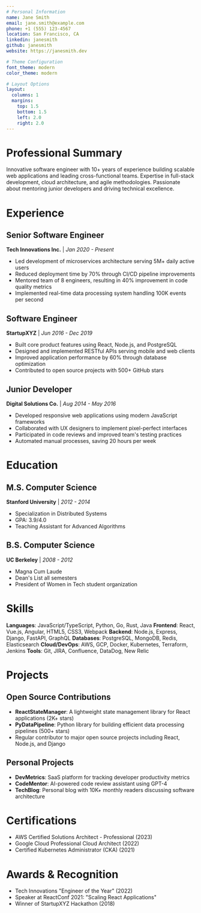 ```yaml
---
# Personal Information
name: Jane Smith
email: jane.smith@example.com
phone: +1 (555) 123-4567
location: San Francisco, CA
linkedin: janesmith
github: janesmith
website: https://janesmith.dev

# Theme Configuration
font_theme: modern
color_theme: modern

# Layout Options
layout:
  columns: 1
  margins:
    top: 1.5
    bottom: 1.5
    left: 2.0
    right: 2.0
---
```


# Professional Summary

Innovative software engineer with 10+ years of experience building scalable web applications and leading cross-functional teams. Expertise in full-stack development, cloud architecture, and agile methodologies. Passionate about mentoring junior developers and driving technical excellence.

# Experience

## Senior Software Engineer
**Tech Innovations Inc.** | *Jan 2020 - Present*

- Led development of microservices architecture serving 5M+ daily active users
- Reduced deployment time by 70% through CI/CD pipeline improvements
- Mentored team of 8 engineers, resulting in 40% improvement in code quality metrics
- Implemented real-time data processing system handling 100K events per second

## Software Engineer
**StartupXYZ** | *Jun 2016 - Dec 2019*

- Built core product features using React, Node.js, and PostgreSQL
- Designed and implemented RESTful APIs serving mobile and web clients
- Improved application performance by 60% through database optimization
- Contributed to open source projects with 500+ GitHub stars

## Junior Developer
**Digital Solutions Co.** | *Aug 2014 - May 2016*

- Developed responsive web applications using modern JavaScript frameworks
- Collaborated with UX designers to implement pixel-perfect interfaces
- Participated in code reviews and improved team's testing practices
- Automated manual processes, saving 20 hours per week

# Education

## M.S. Computer Science
**Stanford University** | *2012 - 2014*

- Specialization in Distributed Systems
- GPA: 3.9/4.0
- Teaching Assistant for Advanced Algorithms

## B.S. Computer Science
**UC Berkeley** | *2008 - 2012*

- Magna Cum Laude
- Dean's List all semesters
- President of Women in Tech student organization

# Skills

**Languages**: JavaScript/TypeScript, Python, Go, Rust, Java
**Frontend**: React, Vue.js, Angular, HTML5, CSS3, Webpack
**Backend**: Node.js, Express, Django, FastAPI, GraphQL
**Databases**: PostgreSQL, MongoDB, Redis, Elasticsearch
**Cloud/DevOps**: AWS, GCP, Docker, Kubernetes, Terraform, Jenkins
**Tools**: Git, JIRA, Confluence, DataDog, New Relic

# Projects

## Open Source Contributions

- **ReactStateManager**: A lightweight state management library for React applications (2K+ stars)
- **PyDataPipeline**: Python library for building efficient data processing pipelines (500+ stars)
- Regular contributor to major open source projects including React, Node.js, and Django

## Personal Projects

- **DevMetrics**: SaaS platform for tracking developer productivity metrics
- **CodeMentor**: AI-powered code review assistant using GPT-4
- **TechBlog**: Personal blog with 10K+ monthly readers discussing software architecture

# Certifications

- AWS Certified Solutions Architect - Professional (2023)
- Google Cloud Professional Cloud Architect (2022)
- Certified Kubernetes Administrator (CKA) (2021)

# Awards & Recognition

- Tech Innovations "Engineer of the Year" (2022)
- Speaker at ReactConf 2021: "Scaling React Applications"
- Winner of StartupXYZ Hackathon (2018)